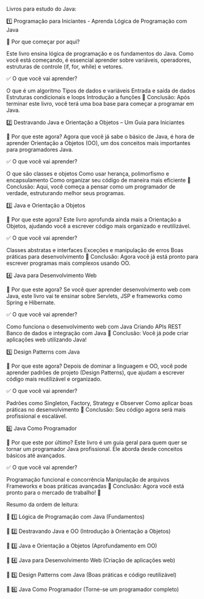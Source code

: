 Livros para estudo do Java: 

1️⃣ Programação para Iniciantes - Aprenda Lógica de Programação com Java

📌 Por que começar por aqui?

Este livro ensina lógica de programação e os fundamentos do Java. Como você está começando, é essencial aprender sobre variáveis, operadores, estruturas de controle (if, for, while) e vetores.

✅ O que você vai aprender?


O que é um algoritmo
Tipos de dados e variáveis
Entrada e saída de dados
Estruturas condicionais e loops
Introdução a funções
📖 Conclusão: Após terminar este livro, você terá uma boa base para começar a programar em Java.


2️⃣ Destravando Java e Orientação a Objetos – Um Guia para Iniciantes

📌 Por que este agora?
Agora que você já sabe o básico de Java, é hora de aprender Orientação a Objetos (OO), um dos conceitos mais importantes para programadores Java.


✅ O que você vai aprender?


O que são classes e objetos
Como usar herança, polimorfismo e encapsulamento
Como organizar seu código de maneira mais eficiente
📖 Conclusão: Aqui, você começa a pensar como um programador de verdade, estruturando melhor seus programas.

3️⃣ Java e Orientação a Objetos

📌 Por que este agora?
Este livro aprofunda ainda mais a Orientação a Objetos, ajudando você a escrever código mais organizado e reutilizável.


✅ O que você vai aprender?


Classes abstratas e interfaces
Exceções e manipulação de erros
Boas práticas para desenvolvimento
📖 Conclusão: Agora você já está pronto para escrever programas mais complexos usando OO.


4️⃣ Java para Desenvolvimento Web

📌 Por que este agora?
Se você quer aprender desenvolvimento web com Java, este livro vai te ensinar sobre Servlets, JSP e frameworks como Spring e Hibernate.


✅ O que você vai aprender?


Como funciona o desenvolvimento web com Java
Criando APIs REST
Banco de dados e integração com Java
📖 Conclusão: Você já pode criar aplicações web utilizando Java!


5️⃣ Design Patterns com Java

📌 Por que este agora?
Depois de dominar a linguagem e OO, você pode aprender padrões de projeto (Design Patterns), que ajudam a escrever código mais reutilizável e organizado.


✅ O que você vai aprender?


Padrões como Singleton, Factory, Strategy e Observer
Como aplicar boas práticas no desenvolvimento
📖 Conclusão: Seu código agora será mais profissional e escalável.


6️⃣ Java Como Programador

📌 Por que este por último?
Este livro é um guia geral para quem quer se tornar um programador Java profissional. Ele aborda desde conceitos básicos até avançados.


✅ O que você vai aprender?


Programação funcional e concorrência
Manipulação de arquivos
Frameworks e boas práticas avançadas
📖 Conclusão: Agora você está pronto para o mercado de trabalho! 🚀


Resumo da ordem de leitura:

📌 1️⃣ Lógica de Programação com Java (Fundamentos)

📌 2️⃣ Destravando Java e OO (Introdução à Orientação a Objetos)

📌 3️⃣ Java e Orientação a Objetos (Aprofundamento em OO)

📌 4️⃣ Java para Desenvolvimento Web (Criação de aplicações web)

📌 5️⃣ Design Patterns com Java (Boas práticas e código reutilizável)

📌 6️⃣ Java Como Programador (Torne-se um programador completo)
